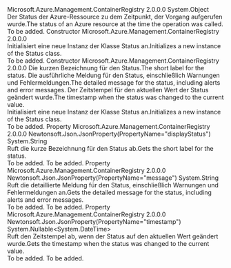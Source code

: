 <Type Name="Status" FullName="Microsoft.Azure.Management.ContainerRegistry.Models.Status">
  <TypeSignature Language="C#" Value="public class Status" />
  <TypeSignature Language="ILAsm" Value=".class public auto ansi beforefieldinit Status extends System.Object" />
  <TypeSignature Language="DocId" Value="T:Microsoft.Azure.Management.ContainerRegistry.Models.Status" />
  <TypeSignature Language="VB.NET" Value="Public Class Status" />
  <TypeSignature Language="F#" Value="type Status = class" />
  <AssemblyInfo>
    <AssemblyName>Microsoft.Azure.Management.ContainerRegistry</AssemblyName>
    <AssemblyVersion>2.0.0.0</AssemblyVersion>
  </AssemblyInfo>
  <Base>
    <BaseTypeName>System.Object</BaseTypeName>
  </Base>
  <Interfaces />
  <Docs>
    <summary>
            <span data-ttu-id="6cdf4-101">Der Status der Azure-Ressource zu dem Zeitpunkt, der Vorgang aufgerufen wurde.</span><span class="sxs-lookup"><span data-stu-id="6cdf4-101">The status of an Azure resource at the time the operation was called.</span></span>
            </summary>
    <remarks>To be added.</remarks>
  </Docs>
  <Members>
    <Member MemberName=".ctor">
      <MemberSignature Language="C#" Value="public Status ();" />
      <MemberSignature Language="ILAsm" Value=".method public hidebysig specialname rtspecialname instance void .ctor() cil managed" />
      <MemberSignature Language="DocId" Value="M:Microsoft.Azure.Management.ContainerRegistry.Models.Status.#ctor" />
      <MemberSignature Language="VB.NET" Value="Public Sub New ()" />
      <MemberType>Constructor</MemberType>
      <AssemblyInfo>
        <AssemblyName>Microsoft.Azure.Management.ContainerRegistry</AssemblyName>
        <AssemblyVersion>2.0.0.0</AssemblyVersion>
      </AssemblyInfo>
      <Parameters />
      <Docs>
        <summary>
            <span data-ttu-id="6cdf4-102">Initialisiert eine neue Instanz der Klasse Status an.</span><span class="sxs-lookup"><span data-stu-id="6cdf4-102">Initializes a new instance of the Status class.</span></span>
            </summary>
        <remarks>To be added.</remarks>
      </Docs>
    </Member>
    <Member MemberName=".ctor">
      <MemberSignature Language="C#" Value="public Status (string displayStatus = null, string message = null, Nullable&lt;DateTime&gt; timestamp = null);" />
      <MemberSignature Language="ILAsm" Value=".method public hidebysig specialname rtspecialname instance void .ctor(string displayStatus, string message, valuetype System.Nullable`1&lt;valuetype System.DateTime&gt; timestamp) cil managed" />
      <MemberSignature Language="DocId" Value="M:Microsoft.Azure.Management.ContainerRegistry.Models.Status.#ctor(System.String,System.String,System.Nullable{System.DateTime})" />
      <MemberSignature Language="VB.NET" Value="Public Sub New (Optional displayStatus As String = null, Optional message As String = null, Optional timestamp As Nullable(Of DateTime) = null)" />
      <MemberSignature Language="F#" Value="new Microsoft.Azure.Management.ContainerRegistry.Models.Status : string * string * Nullable&lt;DateTime&gt; -&gt; Microsoft.Azure.Management.ContainerRegistry.Models.Status" Usage="new Microsoft.Azure.Management.ContainerRegistry.Models.Status (displayStatus, message, timestamp)" />
      <MemberType>Constructor</MemberType>
      <AssemblyInfo>
        <AssemblyName>Microsoft.Azure.Management.ContainerRegistry</AssemblyName>
        <AssemblyVersion>2.0.0.0</AssemblyVersion>
      </AssemblyInfo>
      <Parameters>
        <Parameter Name="displayStatus" Type="System.String" />
        <Parameter Name="message" Type="System.String" />
        <Parameter Name="timestamp" Type="System.Nullable&lt;System.DateTime&gt;" />
      </Parameters>
      <Docs>
        <param name="displayStatus"><span data-ttu-id="6cdf4-103">Die kurzen Bezeichnung für den Status.</span><span class="sxs-lookup"><span data-stu-id="6cdf4-103">The short label for the status.</span></span></param>
        <param name="message"><span data-ttu-id="6cdf4-104">Die ausführliche Meldung für den Status, einschließlich Warnungen und Fehlermeldungen.</span><span class="sxs-lookup"><span data-stu-id="6cdf4-104">The detailed message for the status, including alerts and error messages.</span></span></param>
        <param name="timestamp"><span data-ttu-id="6cdf4-105">Der Zeitstempel für den aktuellen Wert der Status geändert wurde.</span><span class="sxs-lookup"><span data-stu-id="6cdf4-105">The timestamp when the status was changed to the current value.</span></span></param>
        <summary>
            <span data-ttu-id="6cdf4-106">Initialisiert eine neue Instanz der Klasse Status an.</span><span class="sxs-lookup"><span data-stu-id="6cdf4-106">Initializes a new instance of the Status class.</span></span>
            </summary>
        <remarks>To be added.</remarks>
      </Docs>
    </Member>
    <Member MemberName="DisplayStatus">
      <MemberSignature Language="C#" Value="public string DisplayStatus { get; }" />
      <MemberSignature Language="ILAsm" Value=".property instance string DisplayStatus" />
      <MemberSignature Language="DocId" Value="P:Microsoft.Azure.Management.ContainerRegistry.Models.Status.DisplayStatus" />
      <MemberSignature Language="VB.NET" Value="Public ReadOnly Property DisplayStatus As String" />
      <MemberSignature Language="F#" Value="member this.DisplayStatus : string" Usage="Microsoft.Azure.Management.ContainerRegistry.Models.Status.DisplayStatus" />
      <MemberType>Property</MemberType>
      <AssemblyInfo>
        <AssemblyName>Microsoft.Azure.Management.ContainerRegistry</AssemblyName>
        <AssemblyVersion>2.0.0.0</AssemblyVersion>
      </AssemblyInfo>
      <Attributes>
        <Attribute>
          <AttributeName>Newtonsoft.Json.JsonProperty(PropertyName="displayStatus")</AttributeName>
        </Attribute>
      </Attributes>
      <ReturnValue>
        <ReturnType>System.String</ReturnType>
      </ReturnValue>
      <Docs>
        <summary>
            <span data-ttu-id="6cdf4-107">Ruft die kurze Bezeichnung für den Status ab.</span><span class="sxs-lookup"><span data-stu-id="6cdf4-107">Gets the short label for the status.</span></span>
            </summary>
        <value>To be added.</value>
        <remarks>To be added.</remarks>
      </Docs>
    </Member>
    <Member MemberName="Message">
      <MemberSignature Language="C#" Value="public string Message { get; }" />
      <MemberSignature Language="ILAsm" Value=".property instance string Message" />
      <MemberSignature Language="DocId" Value="P:Microsoft.Azure.Management.ContainerRegistry.Models.Status.Message" />
      <MemberSignature Language="VB.NET" Value="Public ReadOnly Property Message As String" />
      <MemberSignature Language="F#" Value="member this.Message : string" Usage="Microsoft.Azure.Management.ContainerRegistry.Models.Status.Message" />
      <MemberType>Property</MemberType>
      <AssemblyInfo>
        <AssemblyName>Microsoft.Azure.Management.ContainerRegistry</AssemblyName>
        <AssemblyVersion>2.0.0.0</AssemblyVersion>
      </AssemblyInfo>
      <Attributes>
        <Attribute>
          <AttributeName>Newtonsoft.Json.JsonProperty(PropertyName="message")</AttributeName>
        </Attribute>
      </Attributes>
      <ReturnValue>
        <ReturnType>System.String</ReturnType>
      </ReturnValue>
      <Docs>
        <summary>
            <span data-ttu-id="6cdf4-108">Ruft die detaillierte Meldung für den Status, einschließlich Warnungen und Fehlermeldungen an.</span><span class="sxs-lookup"><span data-stu-id="6cdf4-108">Gets the detailed message for the status, including alerts and error messages.</span></span>
            </summary>
        <value>To be added.</value>
        <remarks>To be added.</remarks>
      </Docs>
    </Member>
    <Member MemberName="Timestamp">
      <MemberSignature Language="C#" Value="public Nullable&lt;DateTime&gt; Timestamp { get; }" />
      <MemberSignature Language="ILAsm" Value=".property instance valuetype System.Nullable`1&lt;valuetype System.DateTime&gt; Timestamp" />
      <MemberSignature Language="DocId" Value="P:Microsoft.Azure.Management.ContainerRegistry.Models.Status.Timestamp" />
      <MemberSignature Language="VB.NET" Value="Public ReadOnly Property Timestamp As Nullable(Of DateTime)" />
      <MemberSignature Language="F#" Value="member this.Timestamp : Nullable&lt;DateTime&gt;" Usage="Microsoft.Azure.Management.ContainerRegistry.Models.Status.Timestamp" />
      <MemberType>Property</MemberType>
      <AssemblyInfo>
        <AssemblyName>Microsoft.Azure.Management.ContainerRegistry</AssemblyName>
        <AssemblyVersion>2.0.0.0</AssemblyVersion>
      </AssemblyInfo>
      <Attributes>
        <Attribute>
          <AttributeName>Newtonsoft.Json.JsonProperty(PropertyName="timestamp")</AttributeName>
        </Attribute>
      </Attributes>
      <ReturnValue>
        <ReturnType>System.Nullable&lt;System.DateTime&gt;</ReturnType>
      </ReturnValue>
      <Docs>
        <summary>
            <span data-ttu-id="6cdf4-109">Ruft den Zeitstempel ab, wenn der Status auf den aktuellen Wert geändert wurde.</span><span class="sxs-lookup"><span data-stu-id="6cdf4-109">Gets the timestamp when the status was changed to the current value.</span></span>
            </summary>
        <value>To be added.</value>
        <remarks>To be added.</remarks>
      </Docs>
    </Member>
  </Members>
</Type>